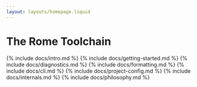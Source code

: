 ```yaml
---
layout: layouts/homepage.liquid
---
```


# The Rome Toolchain

{% include docs/intro.md %}
{% include docs/getting-started.md %}
{% include docs/diagnostics.md %}
{% include docs/formatting.md %}
{% include docs/cli.md %}
{% include docs/project-config.md %}
{% include docs/internals.md %}
{% include docs/philosophy.md %}
